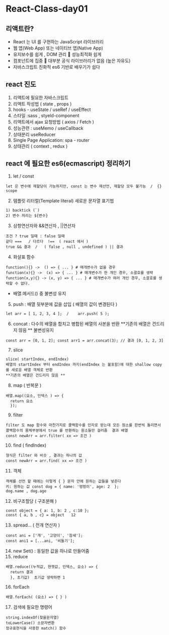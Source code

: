 # React-Class-day01

## 리액트란? 
- React 는 UI 를 구현하는 JavaScript 라이브러리 
- 웹 앱(Web App) 또는 네이티브 앱(Native App) 
- 유지보수를 쉽게 , DOM 관리  성능최적화 쉽게 
- 컴포넌트에 집중  대부분 공식 라이브러리가 없음 (높은 자유도) 
- 자바스크립트 친화적 es6 기반로 배우기가 쉽다 

## react 진도 
1. 리액트에 필요한 자바스크립트 
2. 리액트 작성법 ( state , props ) 
3. hooks - useState / useRef / useEffect  
4. 스타일 :sass , styeld-component 
5. 리액트에서 ajax 요청방법 ( axios / Fetch ) 
6. 성능관련 : useMemo / useCallback  
7. 상태분리 useReducer 
8. Single Page Application: spa - router  
9. 상태관리 ( context , redux ) 

## react 에 필요한 es6(ecmascript) 정리하기 
1. let / const 
```
let 은 변수에 재할당이 가능하지만, const 는 변수 재선언, 재할당 모두 불가능  /  {} scope  
```
2. 템플릿 리터럴(Template literal) 새로운 문자열 표기법 
```
1) backtick (`) 
2) 변수 처리는 ${변수} 
```
3. 삼항연산자와 &&연산자 , ||연산자  
```
조건 ? true 일때 : false 일때
같다 ===   / 다르다  !==  ( react 에서 )
true && 결과  /   ( false , null , undefined ) || 결과 
```
4. 화살표 함수 
```
function(){} ->  () => { ... } # 매개변수가 없을 경우
function(x){} ->  (x) => { ... } # 매개변수가 한 개인 경우, 소괄호를 생략 
function(x,y){} -> (x, y) => { ... } # 매개변수가 여러 개인 경우, 소괄호를 생략할 수 없다. 
```
- 배열.메서드() 중 불변성 유지 
5. push : 배열 뒷부분에 값을 삽입 ( 배열의 값이 변경된다 ) 
```
let arr = [ 1, 2, 3, 4 ];  /    arr.push( 5 ); 
```
6. concat : 다수의 배열을 합치고 병합된 배열의 사본을 반환  **기존의 배열은 건드리지 않음 ** 불변성유지 
```
const arr = [0, 1, 2]; const arr1 = arr.concat(3); // 결과 [0, 1, 2, 3] 
```
7. slice
```
slice( startIndex, endIndex) 
배열의 startIndex 부터 endIndex 까지(endIndex 는 불포함)에 대한 shallow copy 를 새로운 배열 객체로 반환 
**기존의 배열은 건드리지 않음 ** 
```
8. map ( 반복문 ) 
```
배열.map((요소, 인덱스 ) => {
  return 요소
  });
```
9. filter 
```
filter 도 map 함수와 마찬가지로 콜백함수를 인자로 받는데 모든 원소를 한번씩 돌리면서 콜백함수의 몸체부분에서 true 를 반환하는 원소들만 걸러줌  결과 배열 
const newArr = arr.filter( xx => 조건 ) 
```
10. find ( findIndex) 
```
형식은 filter 와 비슷 , 결과는 하나의 값  
const newArr = arr.find( xx => 조건 ) 
```
11. 객체
```
객체를 선언 할 때에는 이렇게 { } 문자 안에 원하는 값들을 넣준다 
키: 원하는 값 const dog = { name: '멍멍이', age: 2  };
dog.name , dog.age 
```
12. 비구조할당 ( 구조분해 ) 
```
const object = { a: 1, b: 2 , c:10 }; 
const { a, b , c} = object   12
```
13. spread... ( 전개 연산자 ) 
```
const ani = ['개', '고양이', '참새'];
const ani1 = [...ani, '비둘기']; 
```
14. new Set() : 동일한 값을 하나로 만들어줌 
15. reduce  
```
배열.reduce((누적값, 현잿값, 인덱스, 요소) => {
  return 결과  
  }, 초기값)  초기값 생략하면 1 
```
16. forEach 
```
배열.forEach( (요소) => { } ) 
```
17. 검색에 필요한 명령어 
```
string.indexOf(찾을문자열)  
toLowerCase() 소문자변환 
정규표현식을 사용한 match() 함수 
```
 

